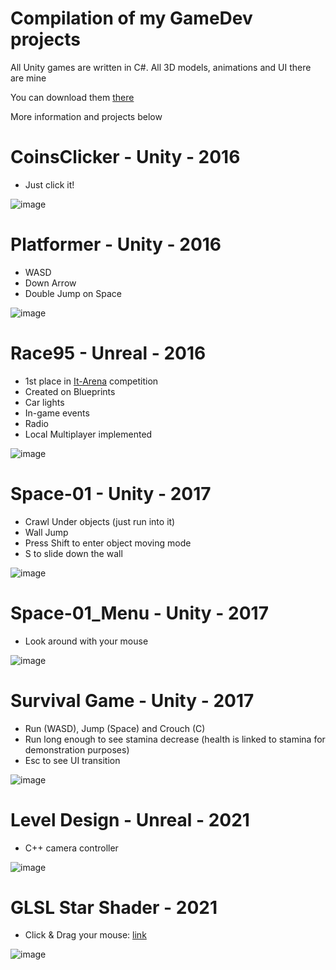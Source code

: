 # Compilation of my GameDev projects

All Unity games are written in C#. All 3D models, animations and UI there are mine

You can download them [there](https://drive.google.com/drive/folders/1S0YB_p-tbsBzvDyHj-RinDwdEJJugV8N?usp=sharing)

More information and projects below

# CoinsClicker - Unity - 2016
- Just click it!

![image](https://user-images.githubusercontent.com/31629500/150363990-4fe015a2-c271-4c45-a800-d1332f7e5811.png)

# Platformer - Unity - 2016
- WASD
- Down Arrow
- Double Jump on Space

![image](https://user-images.githubusercontent.com/31629500/150364176-bed7e06e-8aec-45bc-9dba-82df1c39f08a.png)

# Race95 - Unreal - 2016
- 1st place in [It-Arena](http://it-arena.org/%D0%A3%D1%87%D0%B0%D1%81%D1%82%D0%BD%D0%B8%D0%BA/4095/%D0%9F%D1%80%D0%BE%D0%B5%D0%BA%D1%82%D0%B8) competition
- Created on Blueprints
- Car lights
- In-game events
- Radio
- Local Multiplayer implemented

![image](https://user-images.githubusercontent.com/31629500/150384108-ffaee8b8-554d-4c83-9eed-8aa77c6b98e5.png)

# Space-01 - Unity - 2017
- Crawl Under objects (just run into it)
- Wall Jump
- Press Shift to enter object moving mode
- S to slide down the wall

![image](https://user-images.githubusercontent.com/31629500/150364389-babf674b-4114-4ba7-8b58-6fd85365d2c0.png)

# Space-01_Menu - Unity - 2017
- Look around with your mouse

![image](https://user-images.githubusercontent.com/31629500/150364492-03ff7d34-e2c8-44a6-9ca2-552d6762714a.png)

# Survival Game - Unity - 2017
- Run (WASD), Jump (Space) and Crouch (C)
- Run long enough to see stamina decrease (health is linked to stamina for demonstration purposes)
- Esc to see UI transition

![image](https://user-images.githubusercontent.com/31629500/150364805-f6aaf2da-3edb-4e0e-b6be-4766bcce89a0.png)

# Level Design - Unreal - 2021
- C++ camera controller

![image](https://user-images.githubusercontent.com/31629500/150381665-cac3c16a-18a4-4cac-8500-681d0e0f6c70.png)

# GLSL Star Shader - 2021
- Click & Drag your mouse: [link](https://www.shadertoy.com/view/7s3GzB)

![image](https://user-images.githubusercontent.com/31629500/150376761-23936d4d-1527-40c6-9cba-2473be2902df.png)
